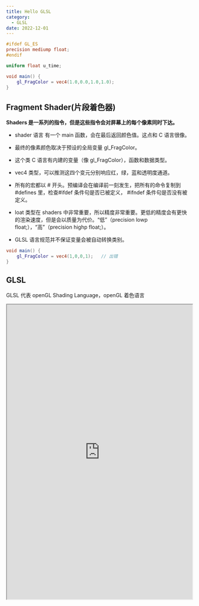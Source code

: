 ```yaml
---
title: Hello GLSL
category:
  - GLSL
date: 2022-12-01
---
```


<div ref="shader"></div>

```glsl
#ifdef GL_ES
precision mediump float;
#endif

uniform float u_time;

void main() {
	gl_FragColor = vec4(1.0,0.0,1.0,1.0);
}

```

## Fragment Shader(片段着色器)

**Shaders 是一系列的指令，但是这些指令会对屏幕上的每个像素同时下达。**

- shader 语言 有一个 main 函数，会在最后返回颜色值。这点和 C 语言很像。

- 最终的像素颜色取决于预设的全局变量 gl_FragColor。

- 这个类 C 语言有内建的变量（像 gl_FragColor），函数和数据类型。

- vec4 类型，可以推测这四个变元分别响应红，绿，蓝和透明度通道。

- 所有的宏都以 # 开头。预编译会在编译前一刻发生，把所有的命令复制到 #defines 里，检查#ifdef 条件句是否已被定义， #ifndef 条件句是否没有被定义。

- loat 类型在 shaders 中非常重要，所以精度非常重要。更低的精度会有更快的渲染速度，但是会以质量为代价。“低”（precision lowp float;），“高”（precision highp float;）。

- GLSL 语言规范并不保证变量会被自动转换类别。

```glsl
void main() {
    gl_FragColor = vec4(1,0,0,1);   // 出错
}
```

## GLSL

GLSL 代表 openGL Shading Language，openGL 着色语言

<iframe src="https://openglbook.com/chapter-0-preface-what-is-opengl.html" style="width:100%;" height="800px"></iframe>

<script setup>
import * as THREE from 'three'
import {ref,onMounted} from 'vue'


    // 导入轨道控制器
import {
    OrbitControls
} from 'three/examples/jsm/controls/OrbitControls'

// 1.创建场景
const scene = new THREE.Scene()


// 2.创建相机
const camera = new THREE.PerspectiveCamera(75,
    window.innerWidth / window.innerHeight, 0.1, 1000);

// 设置相机位置
camera.position.set(0, 0, 10)
scene.add(camera)


// 着色器配置
const shaderMaterial = new THREE.ShaderMaterial({
    vertexShader: `
    void main(){
    gl_Position = projectionMatrix * viewMatrix * modelMatrix * vec4( position, 1.0 ) ;
    }
    `,
    fragmentShader: `
    #ifdef GL_ES
    precision mediump float;
    #endif  
    void main(){
    gl_FragColor = vec4(1.0, 0.0, 1.0, 1.0);
    }
    `,
    side: THREE.DoubleSide

})


// 创建平面
const floor = new THREE.Mesh(new THREE.PlaneBufferGeometry(10, 10, 640, 640), shaderMaterial)
scene.add(floor)



// 聚光灯
const spotLight = new THREE.SpotLight(0xffffff);
spotLight.position.set(10, 10, 10);
spotLight.castShadow = true;

spotLight.shadow.mapSize.width = 4096;
spotLight.shadow.mapSize.height = 4096;


scene.add(spotLight);



// 初始化渲染器
const renderer = new THREE.WebGLRenderer()
// 设置渲染器大小



const shader = ref()

onMounted(() => {
    renderer.setSize(shader.value.offsetWidth, shader.value.offsetWidth/2)
    renderer.shadowMap.enabled = true
    shader.value.appendChild(renderer.domElement)
    renderer.render(scene,camera)

    // 创建轨道控制器
    const controls = new OrbitControls(camera, renderer.domElement)
    // 设置控制器阻尼
    controls.enableDamping = true

    function render() {
        controls.update()
        renderer.render(scene, camera)
        requestAnimationFrame(render)
    }

    render()

})


</script>
